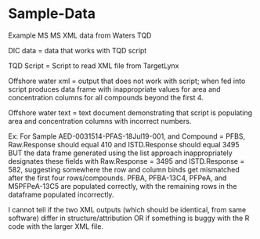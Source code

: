 # Sample-Data
Example MS MS XML data from Waters TQD

DIC data = data that works with TQD script

TQD Script = Script to read XML file from TargetLynx

Offshore water xml = output that does not work with script; when fed into script produces data frame with inappropriate values for area and concentration columns for all compounds beyond the first 4. 

Offshore water text = text document demonstrating that script is populating area and concentration columns with incorrect numbers. 

Ex: For Sample AED-0031514-PFAS-18Jul19-001, and Compound = PFBS, Raw.Response should equal 410 and ISTD.Response should equal 3495 BUT the data frame generated using the list approach inappropriately designates these fields with Raw.Response = 3495 and ISTD.Response = 582, suggesting somewhere the row and column binds get mismatched after the first four rows/compounds. PFBA, PFBA-13C4, PFPeA, and M5PFPeA-13C5 are populated correctly, with the remaining rows in the dataframe populated incorrectly. 

I cannot tell if the two XML outputs (which should be identical, from same software) differ in structure/attribution OR if something is buggy with the R code with the larger XML file. 
